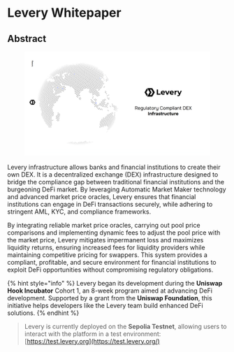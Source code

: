 # Levery Whitepaper

## Abstract

<figure><img src=".gitbook/assets/splash.jpg" alt=""><figcaption></figcaption></figure>

Levery infrastructure allows banks and financial institutions to create their own DEX. It is a decentralized exchange (DEX) infrastructure designed to bridge the compliance gap between traditional financial institutions and the burgeoning DeFi market. By leveraging Automatic Market Maker technology and advanced market price oracles, Levery ensures that financial institutions can engage in DeFi transactions securely, while adhering to stringent AML, KYC, and compliance frameworks.

By integrating reliable market price oracles, carrying out pool price comparisons and implementing dynamic fees to adjust the pool price with the market price, Levery mitigates impermanent loss and maximizes liquidity returns, ensuring increased fees for liquidity providers while maintaining competitive pricing for swappers. This system provides a compliant, profitable, and secure environment for financial institutions to exploit DeFi opportunities without compromising regulatory obligations.

{% hint style="info" %}
Levery began its development during the **Uniswap Hook Incubator** Cohort 1, an 8-week program aimed at advancing DeFi development. Supported by a grant from the **Uniswap Foundation**, this initiative helps developers like the Levery team build enhanced DeFi solutions.
{% endhint %}

> Levery is currently deployed on the **Sepolia Testnet**, allowing users to interact with the platform in a test environment: [https://test.levery.org](https://test.levery.org/)
